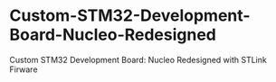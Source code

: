 # Custom-STM32-Development-Board-Nucleo-Redesigned
Custom STM32 Development Board: Nucleo Redesigned with STLink Firware
